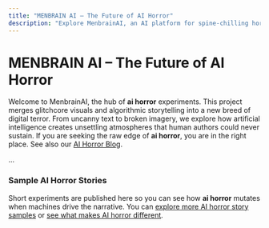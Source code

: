 ```yaml
---
title: "MENBRAIN AI – The Future of AI Horror"
description: "Explore MenbrainAI, an AI platform for spine-chilling horror stories. Enter the world of ai horror now."
---
```


# MENBRAIN AI – The Future of AI Horror

Welcome to MenbrainAI, the hub of **ai horror** experiments. This project merges glitchcore visuals and algorithmic storytelling into a new breed of digital terror. From uncanny text to broken imagery, we explore how artificial intelligence creates unsettling atmospheres that human authors could never sustain. If you are seeking the raw edge of **ai horror**, you are in the right place. See also our [AI Horror Blog](/blog/).

...

### Sample AI Horror Stories
Short experiments are published here so you can see how **ai horror** mutates when machines drive the narrative. You can [explore more AI horror story samples](/blog/top-ai-horror-stories/) or [see what makes AI horror different](/blog/ai-horror-writing/).
